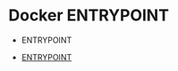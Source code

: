 # Docker ENTRYPOINT

* ENTRYPOINT

* [ENTRYPOINT](https://docs.docker.com/engine/reference/builder/#entrypoint)


